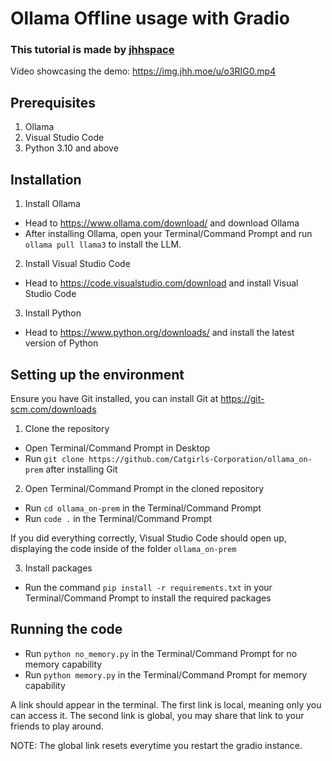 # Ollama Offline usage with Gradio
### This tutorial is made by [jhhspace](https://jhh.moe/)

Video showcasing the demo: https://img.jhh.moe/u/o3RIG0.mp4

## Prerequisites
1. Ollama
2. Visual Studio Code
3. Python 3.10 and above


## Installation
1) Install Ollama
- Head to https://www.ollama.com/download/ and download Ollama
- After installing Ollama, open your Terminal/Command Prompt and run `ollama pull llama3` to install the LLM. 

2) Install Visual Studio Code
- Head to https://code.visualstudio.com/download and install Visual Studio Code

3) Install Python
- Head to https://www.python.org/downloads/ and install the latest version of Python


## Setting up the environment
Ensure you have Git installed, you can install Git at https://git-scm.com/downloads

1) Clone the repository
- Open Terminal/Command Prompt in Desktop
- Run `git clone https://github.com/Catgirls-Corporation/ollama_on-prem` after installing Git

2) Open Terminal/Command Prompt in the cloned repository
- Run `cd ollama_on-prem` in the Terminal/Command Prompt
- Run `code .` in the Terminal/Command Prompt

If you did everything correctly, Visual Studio Code should open up, displaying the code inside of the folder `ollama_on-prem`

3) Install packages
- Run the command `pip install -r requirements.txt` in your Terminal/Command Prompt to install the required packages


## Running the code
- Run `python no_memory.py` in the Terminal/Command Prompt for no memory capability
- Run `python memory.py` in the Terminal/Command Prompt for memory capability

A link should appear in the terminal. The first link is local, meaning only you can access it. The second link is global, you may share that link to your friends to play around. 

NOTE: The global link resets everytime you restart the gradio instance. 
